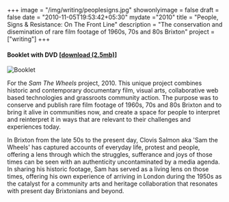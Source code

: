 +++
image = "/img/writing/peoplesigns.jpg"
showonlyimage = false
draft = false
date = "2010-11-05T19:53:42+05:30"
mydate ="2010"
title = "People, Signs & Resistance: On The Front Line"
description = "The conservation and disemination of rare film footage of 1960s, 70s and 80s Brixton"
project = ["writing"]
+++

#### Booklet with DVD <a href="/files/STWbooklet.pdf">[download (2.5mb)]</a>

![Booklet](/img/writing/peoplesigns.jpg)

For the *Sam The Wheels* project, 2010. This unique project combines historic and contemporary documentary film, visual arts, collaborative web based technologies and grassroots community action. The purpose was to conserve and publish rare film footage of 1960s, 70s and 80s Brixton and to bring it alive in communities now, and create a space for people to interpret and reinterpret it in ways that are relevant to their challenges and experiences today.

In Brixton from the late 50s to the present day, Clovis Salmon aka 'Sam the Wheels' has captured accounts of everyday life, protest and people, offering a lens through which the struggles, sufferance and joys of those times can be seen with an authenticity uncontaminated by a media agenda. In sharing his historic footage, Sam has served as a living lens on those times, offering his own experience of arriving in London during the 1950s as the catalyst
for a community arts and heritage collaboration that resonates with present day Brixtonians and beyond.
